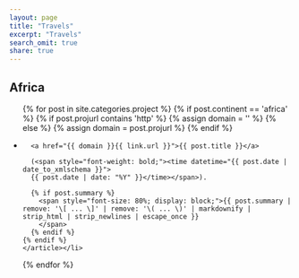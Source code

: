 ```yaml
---
layout: page
title: "Travels"
excerpt: "Travels"
search_omit: true
share: true
---
```


## Africa

<ul class="post-list">
  {% for post in site.categories.project %}
    {% if post.continent == 'africa' %}
      {% if post.projurl contains 'http' %}
        {% assign domain = '' %}
      {% else %}
        {% assign domain = post.projurl %}
      {% endif %}
      <li><article>

      <a href="{{ domain }}{{ link.url }}">{{ post.title }}</a>

      (<span style="font-weight: bold;"><time datetime="{{ post.date | date_to_xmlschema }}">
      {{ post.date | date: "%Y" }}</time></span>).

      {% if post.summary %}
        <span style="font-size: 80%; display: block;">{{ post.summary | remove: '\[ ... \]' | remove: '\( ... \)' | markdownify | strip_html | strip_newlines | escape_once }}
        </span>
      {% endif %}
    {% endif %}
    </article></li>
  {% endfor %}
</ul>
